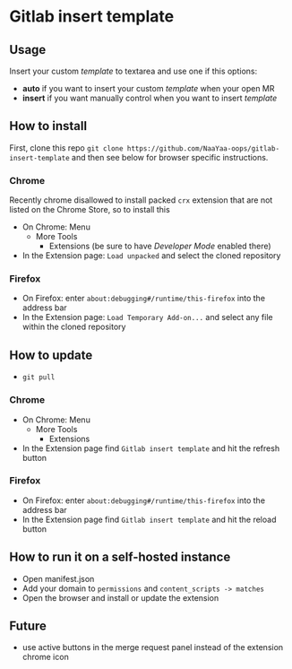# Gitlab insert template

## Usage

Insert your custom _template_ to textarea and use one if this options:

-   **auto** if you want to insert your custom _template_ when your open MR
-   **insert** if you want manually control when you want to insert _template_

## How to install

First, clone this repo `git clone https://github.com/NaaYaa-oops/gitlab-insert-template` and then see below for browser specific instructions.

### Chrome

Recently chrome disallowed to install packed `crx` extension that are not listed on the Chrome Store, so to install this

-   On Chrome: Menu
    -   More Tools
        -   Extensions (be sure to have _Developer Mode_ enabled there)
-   In the Extension page: `Load unpacked` and select the cloned repository

### Firefox

-   On Firefox: enter `about:debugging#/runtime/this-firefox` into the address bar
-   In the Extension page: `Load Temporary Add-on...` and select any file within the cloned repository

## How to update

-   `git pull`

### Chrome

-   On Chrome: Menu
    -   More Tools
        -   Extensions
-   In the Extension page find `Gitlab insert template` and hit the refresh button

### Firefox

-   On Firefox: enter `about:debugging#/runtime/this-firefox` into the address bar
-   In the Extension page find `Gitlab insert template` and hit the reload button

## How to run it on a self-hosted instance

-   Open manifest.json
-   Add your domain to `permissions` and `content_scripts -> matches`
-   Open the browser and install or update the extension

## Future

-   use active buttons in the merge request panel instead of the extension chrome icon
